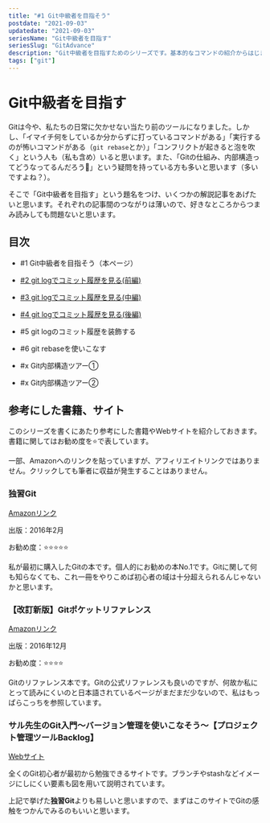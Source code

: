 ```yaml
---
title: "#1 Git中級者を目指そう"
postdate: "2021-09-03"
updatedate: "2021-09-03"
seriesName: "Git中級者を目指す"
seriesSlug: "GitAdvance"
description: "Git中級者を目指すためのシリーズです。基本的なコマンドの紹介からはじまり、Gitの内部構造を理解するところまでが目標です。"
tags: ["git"]
---
```


# Git中級者を目指す

Gitは今や、私たちの日常に欠かせない当たり前のツールになりました。しかし、「イマイチ何をしているか分からずに打っているコマンドがある」「実行するのが怖いコマンドがある（`git rebase`とか）」「コンフリクトが起きると泡を吹く」という人も（私も含め）いると思います。また、「Gitの仕組み、内部構造ってどうなってるんだろう🤔」という疑問を持っている方も多いと思います（多いですよね？）。

そこで「Git中級者を目指す」という題名をつけ、いくつかの解説記事をあげたいと思います。それぞれの記事間のつながりは薄いので、好きなところからつまみ読みしても問題ないと思います。

## 目次

- \#1 Git中級者を目指そう（本ページ）
- [#2 git logでコミット履歴を見る(前編)](/GitAdvance/02/)
- [#3 git logでコミット履歴を見る(中編)](/GitAdvance/03/)
- [#4 git logでコミット履歴を見る(後編)](/GitAdvance/04/)
- #5 git logのコミット履歴を装飾する
- #6 git rebaseを使いこなす

- #x Git内部構造ツアー①
- #x Git内部構造ツアー②


## 参考にした書籍、サイト

このシリーズを書くにあたり参考にした書籍やWebサイトを紹介しておきます。書籍に関してはお勧め度を⭐️で表しています。

<aside>

一部、Amazonへのリンクを貼っていますが、アフィリエイトリンクではありません。クリックしても筆者に収益が発生することはありません。

</aside>

### 独習Git

[Amazonリンク](https://www.amazon.co.jp/dp/B01C2TRNUG/ref=dp-kindle-redirect?_encoding=UTF8&btkr=1)

出版：2016年2月

お勧め度：⭐⭐️⭐⭐️⭐️

私が最初に購入したGitの本です。個人的にお勧めの本No.1です。Gitに関して何も知らなくても、これ一冊をやりこめば初心者の域は十分超えられるんじゃないかと思います。

### 【改訂新版】Gitポケットリファレンス

[Amazonリンク](https://www.amazon.co.jp/dp/B01NBJYEXP/ref=dp-kindle-redirect?_encoding=UTF8&btkr=1)

出版：2016年12月

お勧め度：⭐⭐️⭐⭐️

Gitのリファレンス本です。Gitの公式リファレンスも良いのですが、何故か私にとって読みにくいのと日本語されているページがまだまだ少ないので、私はもっぱらこっちを参照しています。

### サル先生のGit入門〜バージョン管理を使いこなそう〜【プロジェクト管理ツールBacklog】

[Webサイト](https://backlog.com/ja/git-tutorial/)

全くのGit初心者が最初から勉強できるサイトです。ブランチやstashなどイメージにしにくい要素も図を用いて説明されています。

上記で挙げた**独習Git**よりも易しいと思いますので、まずはこのサイトでGitの感触をつかんでみるのもいいと思います。